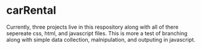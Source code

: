 # carRental
Currently, three projects live in this respository along with all of there sepereate css, html, and javascript files.
This is more a test of branching along with simple data collection, malnipulation, and outputing in javascript.